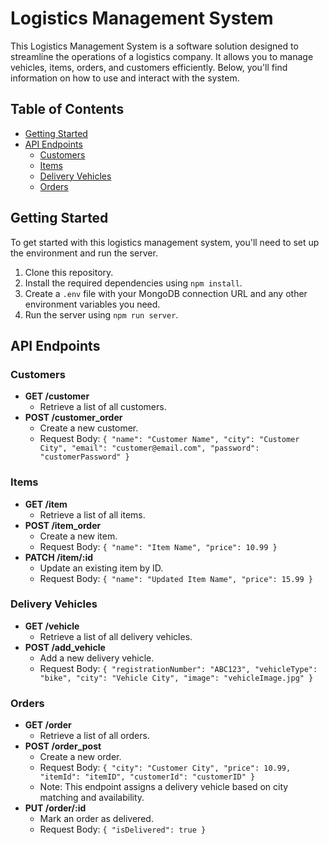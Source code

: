 # Logistics Management System

This Logistics Management System is a software solution designed to streamline the operations of a logistics company. It allows you to manage vehicles, items, orders, and customers efficiently. Below, you'll find information on how to use and interact with the system.

## Table of Contents

- [Getting Started](#getting-started)
- [API Endpoints](#api-endpoints)
  - [Customers](#customers)
  - [Items](#items)
  - [Delivery Vehicles](#delivery-vehicles)
  - [Orders](#orders)


## Getting Started

To get started with this logistics management system, you'll need to set up the environment and run the server.

1. Clone this repository.
2. Install the required dependencies using `npm install`.
3. Create a `.env` file with your MongoDB connection URL and any other environment variables you need.
4. Run the server using `npm run server`.

## API Endpoints

### Customers

- **GET /customer**
  - Retrieve a list of all customers.
- **POST /customer_order**
  - Create a new customer.
  - Request Body: `{ "name": "Customer Name", "city": "Customer City", "email": "customer@email.com", "password": "customerPassword" }`

### Items

- **GET /item**
  - Retrieve a list of all items.
- **POST /item_order**
  - Create a new item.
  - Request Body: `{ "name": "Item Name", "price": 10.99 }`
- **PATCH /item/:id**
  - Update an existing item by ID.
  - Request Body: `{ "name": "Updated Item Name", "price": 15.99 }`

### Delivery Vehicles

- **GET /vehicle**
  - Retrieve a list of all delivery vehicles.
- **POST /add_vehicle**
  - Add a new delivery vehicle.
  - Request Body: `{ "registrationNumber": "ABC123", "vehicleType": "bike", "city": "Vehicle City", "image": "vehicleImage.jpg" }`

### Orders

- **GET /order**
  - Retrieve a list of all orders.
- **POST /order_post**
  - Create a new order.
  - Request Body: `{ "city": "Customer City", "price": 10.99, "itemId": "itemID", "customerId": "customerID" }`
  - Note: This endpoint assigns a delivery vehicle based on city matching and availability.
- **PUT /order/:id**
  - Mark an order as delivered.
  - Request Body: `{ "isDelivered": true }`
